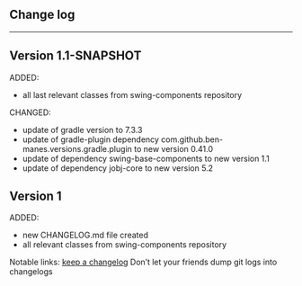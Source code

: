 ## Change log
----------------------

Version 1.1-SNAPSHOT
-------------

ADDED:

- all last relevant classes from swing-components repository

CHANGED:

- update of gradle version to 7.3.3
- update of gradle-plugin dependency com.github.ben-manes.versions.gradle.plugin to new version 0.41.0
- update of dependency swing-base-components to new version 1.1
- update of dependency jobj-core to new version 5.2

Version 1
-------------

ADDED:

- new CHANGELOG.md file created
- all relevant classes from swing-components repository

Notable links:
[keep a changelog](http://keepachangelog.com/en/1.0.0/) Don’t let your friends dump git logs into changelogs

